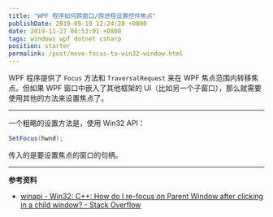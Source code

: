 ```yaml
---
title: "WPF 程序如何跨窗口/跨进程设置控件焦点"
publishDate: 2019-09-19 12:24:28 +0800
date: 2019-11-27 08:53:01 +0800
tags: windows wpf dotnet csharp
position: starter
permalink: /post/move-focus-to-win32-window.html
---
```


WPF 程序提供了 `Focus` 方法和 `TraversalRequest` 来在 WPF 焦点范围内转移焦点。但如果 WPF 窗口中嵌入了其他框架的 UI（比如另一个子窗口），那么就需要使用其他的方法来设置焦点了。

---

一个粗略的设置方法是，使用 Win32 API：

```csharp
SetFocus(hwnd);
```

传入的是要设置焦点的窗口的句柄。

---

**参考资料**

- [winapi - Win32: C++: How do I re-focus on Parent Window after clicking in a child window? - Stack Overflow](https://stackoverflow.com/a/31570683/6233938)


